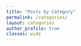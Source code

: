 ```yaml
---
title: "Posts by Category"
permalink: /categories/
layout: categories
author_profile: true
classes: wide
---
```

